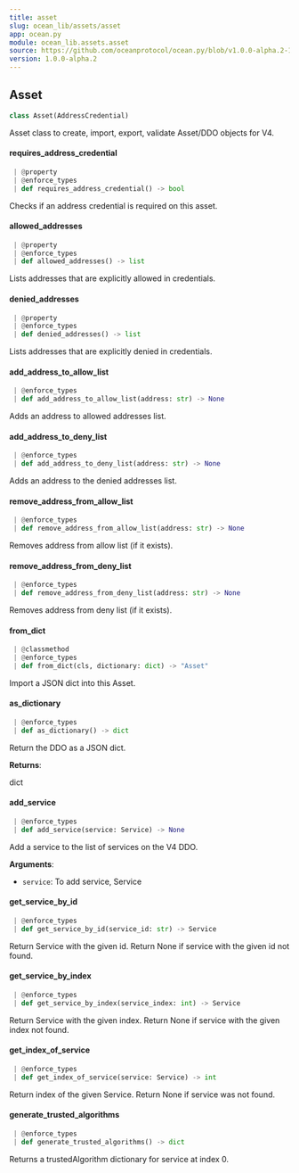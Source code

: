 ```yaml
---
title: asset
slug: ocean_lib/assets/asset
app: ocean.py
module: ocean_lib.assets.asset
source: https://github.com/oceanprotocol/ocean.py/blob/v1.0.0-alpha.2-1-g9fb6083/ocean_lib/assets/asset.py
version: 1.0.0-alpha.2
---
```

## Asset

```python
class Asset(AddressCredential)
```

Asset class to create, import, export, validate Asset/DDO objects for V4.

#### requires\_address\_credential

```python
 | @property
 | @enforce_types
 | def requires_address_credential() -> bool
```

Checks if an address credential is required on this asset.

#### allowed\_addresses

```python
 | @property
 | @enforce_types
 | def allowed_addresses() -> list
```

Lists addresses that are explicitly allowed in credentials.

#### denied\_addresses

```python
 | @property
 | @enforce_types
 | def denied_addresses() -> list
```

Lists addresses that are explicitly denied in credentials.

#### add\_address\_to\_allow\_list

```python
 | @enforce_types
 | def add_address_to_allow_list(address: str) -> None
```

Adds an address to allowed addresses list.

#### add\_address\_to\_deny\_list

```python
 | @enforce_types
 | def add_address_to_deny_list(address: str) -> None
```

Adds an address to the denied addresses list.

#### remove\_address\_from\_allow\_list

```python
 | @enforce_types
 | def remove_address_from_allow_list(address: str) -> None
```

Removes address from allow list (if it exists).

#### remove\_address\_from\_deny\_list

```python
 | @enforce_types
 | def remove_address_from_deny_list(address: str) -> None
```

Removes address from deny list (if it exists).

#### from\_dict

```python
 | @classmethod
 | @enforce_types
 | def from_dict(cls, dictionary: dict) -> "Asset"
```

Import a JSON dict into this Asset.

#### as\_dictionary

```python
 | @enforce_types
 | def as_dictionary() -> dict
```

Return the DDO as a JSON dict.

**Returns**:

dict

#### add\_service

```python
 | @enforce_types
 | def add_service(service: Service) -> None
```

Add a service to the list of services on the V4 DDO.

**Arguments**:

- `service`: To add service, Service

#### get\_service\_by\_id

```python
 | @enforce_types
 | def get_service_by_id(service_id: str) -> Service
```

Return Service with the given id.
Return None if service with the given id not found.

#### get\_service\_by\_index

```python
 | @enforce_types
 | def get_service_by_index(service_index: int) -> Service
```

Return Service with the given index.
Return None if service with the given index not found.

#### get\_index\_of\_service

```python
 | @enforce_types
 | def get_index_of_service(service: Service) -> int
```

Return index of the given Service.
Return None if service was not found.

#### generate\_trusted\_algorithms

```python
 | @enforce_types
 | def generate_trusted_algorithms() -> dict
```

Returns a trustedAlgorithm dictionary for service at index 0.

